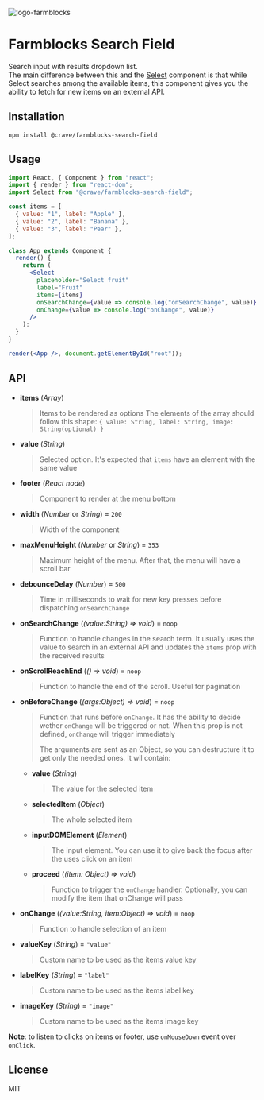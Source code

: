 ![logo-farmblocks](https://user-images.githubusercontent.com/7760/31051341-4d280118-a63c-11e7-9e8f-3b375ca8f9a0.png)

# Farmblocks Search Field

Search input with results dropdown list.  
The main difference between this and the [Select](https://www.npmjs.com/package/@crave/farmblocks-input-select) component is that while Select searches among the available items, this component gives you the ability to fetch for new items on an external API.

## Installation

```
npm install @crave/farmblocks-search-field
```

## Usage

```jsx
import React, { Component } from "react";
import { render } from "react-dom";
import Select from "@crave/farmblocks-search-field";

const items = [
  { value: "1", label: "Apple" },
  { value: "2", label: "Banana" },
  { value: "3", label: "Pear" },
];

class App extends Component {
  render() {
    return (
      <Select
        placeholder="Select fruit"
        label="Fruit"
        items={items}
        onSearchChange={value => console.log("onSearchChange", value)}
        onChange={value => console.log("onChange", value)}
      />
    );
  }
}

render(<App />, document.getElementById("root"));
```

## API

- **items** (_Array_)

  > Items to be rendered as options
  > The elements of the array should follow this shape:
  > `{ value: String, label: String, image: String(optional) }`

- **value** (_String_)

  > Selected option. It's expected that `items` have an element with the same value

- **footer** (_React node_)

  > Component to render at the menu bottom

- **width** (_Number_ or _String_) = `200`

  > Width of the component

- **maxMenuHeight** (_Number_ or _String_) = `353`

  > Maximum height of the menu. After that, the menu will have a scroll bar

- **debounceDelay** (_Number_) = `500`

  > Time in milliseconds to wait for new key presses before dispatching `onSearchChange`

- **onSearchChange** (_(value:String) => void_) = `noop`

  > Function to handle changes in the search term. It usually uses the value to search in an external API and updates the `items` prop with the received results

- **onScrollReachEnd** (_() => void_) = `noop`

  > Function to handle the end of the scroll. Useful for pagination

- **onBeforeChange** (_(args:Object) => void_) = `noop`

  > Function that runs before `onChange`. It has the ability to decide wether `onChange` will be triggered or not. When this prop is not defined, `onChange` will trigger immediately
  >
  > The arguments are sent as an Object, so you can destructure it to get only the needed ones. It wil contain:

  - **value** (_String_)
    > The value for the selected item
  - **selectedItem** (_Object_)
    > The whole selected item
  - **inputDOMElement** (_Element_)
    > The input element. You can use it to give back the focus after the uses click on an item
  - **proceed** (_(item: Object) => void_)
    > Function to trigger the `onChange` handler. Optionally, you can modify the item that onChange will pass

- **onChange** (_(value:String, item:Object) => void_) = `noop`

  > Function to handle selection of an item

- **valueKey** (_String_) = `"value"`

  > Custom name to be used as the items value key

- **labelKey** (_String_) = `"label"`

  > Custom name to be used as the items label key

- **imageKey** (_String_) = `"image"`

  > Custom name to be used as the items image key

**Note**: to listen to clicks on items or footer, use `onMouseDown` event over
`onClick`.

## License

MIT
